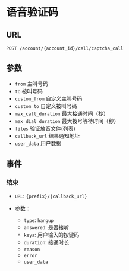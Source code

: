# 语音验证码

## URL

```
POST /account/{account_id}/call/captcha_call
```

## 参数

- `from` 主叫号码
- `to` 被叫号码
- `custom_from` 自定义主叫号码
- `custom_to` 自定义被叫号码
- `max_call_duration` 最大接通时间（秒）
- `max_dial_duration` 最大拨号等待时间（秒）
- `files` 验证放音文件(列表)
- `callback_url` 结果通知地址
- `user_data` 用户数据

## 事件

### 结束

- `URL`: `{prefix}/{callback_url}`
- 参数：

  - `type`: `hangup`
  - `answered`: 是否接听
  - `keys`: 用户输入的按键码
  - `duration`: 接通时长
  - `reason`
  - `error`
  - `user_data`
